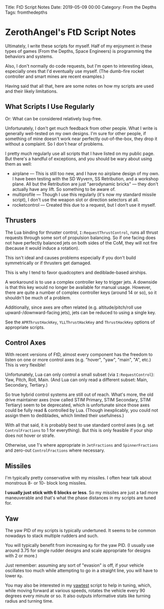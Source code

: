 Title: FtD Script Notes
Date: 2019-05-09 00:00
Category: From the Depths
Tags: fromthedepths

# ZerothAngel's FtD Script Notes #

Ultimately, I write these scripts for myself. Half of my enjoyment in these types of games (From the Depths, Space Engineers) is programming the behaviors and systems.

Also, I don't normally do code requests, but I'm open to interesting ideas, especially ones that I'd eventually use myself. (The dumb-fire rocket controller and smart mines are recent examples.)

Having said that all that, here are some notes on how my scripts are used and their likely limitations.

## What Scripts I Use Regularly ##

Or: What can be considered relatively bug-free.

Unfortunately, I don't get much feedback from other people. What I write is generally well-tested on my own designs. I'm sure for other people, if something of mine doesn't work near perfectly out-of-the-box, they drop it without a complaint. So I don't hear of problems.

I pretty much regularly use all scripts that I have listed on my public page. But there's a handful of exceptions, and you should be wary about using them as well:

 * airplane &mdash; This is still too new, and I have no airplane design of my own. I have been testing with the SD Wyvern, SS Retribution, and a workshop plane. All but the Retribution are just "aerodynamic bricks" &mdash; they don't actually have any lift. So something to be aware of.
 * multiprofile &mdash; Though I use this regularly (it's now my standard missile script), I don't use the weapon slot or direction selectors at all.
 * rocketcontrol &mdash; Created this due to a request, but I don't use it myself.

## Thrusters ##

The Lua binding for thruster control, `I:RequestThrustControl`, runs all thrust requests through some sort of propulsion balancing. So if one facing does not have perfectly balanced jets on both sides of the CoM, they will not fire (because it would induce a rotation).

This isn't ideal and causes problems especially if you don't build symmetrically or if thrusters get damaged.

This is why I tend to favor quadcopters and dediblade-based airships.

A workaround is to use a complex controller key to trigger jets. A downside is that this key would no longer be available for manual usage. However, there are quite a number of complex controller keys (around 14 or so), so it shouldn't be much of a problem.

Additionally, since axes are often related (e.g. altitude/pitch/roll use upward-/downward-facing jets), jets can be reduced to using a single key.

See the `APRThrustHackKey`, `YLLThrustHackKey` and `ThrustHackKey` options of appropriate scripts.

## Control Axes ##

With recent versions of FtD, almost every component has the freedom to listen on one or more control axes (e.g. "hover", "yaw", "main", "A", etc.) This is very flexible!

Unfortunately, Lua can only control a small subset (via `I:RequestControl`): Yaw, Pitch, Roll, Main. (And Lua can only read a different subset: Main, Secondary, Tertiary.)

So true hybrid control systems are still out of reach. What's more, the old drive maintainer axes (now called STIM Primary, STIM Secondary, STIM Tertiary) seem to be deprecated, which is unfortunate since those axes could be fully read & controlled by Lua. (Though inexplicably, you could not assign them to dediblades, which limited their usefulness.)

With all that said, it is probably best to use standard control axes (e.g. set `ControlFractions` to 1 for everything). But this is only feasible if your ship does not hover or strafe.

Otherwise, use 1's where appropriate in `JetFractions` and `SpinnerFractions` and zero-out `ControlFractions` where necessary.

## Missiles ##

I'm typically pretty conservative with my missiles. I often hear talk about monstrous 8- or 10- block long missiles.

**I usually just stick with 6 blocks or less**. So my missiles are just a tad more maneuverable and that's what the phase distances in my scripts are tuned for.

## Yaw ##

The yaw PID of my scripts is typically undertuned. It seems to be common nowadays to stack multiple rudders and such.

You will typically benefit from increasing `Kp` for the yaw PID. (I usually use around 3.75 for single rudder designs and scale appropriate for designs with 2 or more.)

Just remember: assuming any sort of "evasion" is off, if your vehicle oscillates too much while attempting to go in a straight line, you will have to lower `Kp`.

You may also be interested in my [yawtest](https://zerothangel.com/FtDScripts/yawtest.lua) script to help in tuning, which, while moving forward at various speeds, rotates the vehicle every 90 degrees every minute or so. It also outputs informative stats like turning radius and turning time.
